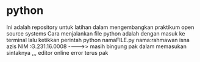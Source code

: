 # python
Ini adalah repository untuk latihan dalam mengembangkan praktikum open source systems
Cara menjalankan file python adalah dengan masuk ke terminal lalu ketikkan perintah python namaFILE.py
nama:rahmawan isna azis NIM :G.231.16.0008 ---->>  masih bingung pak dalam memasukan sintaknya ,,, editor online error terus pak
